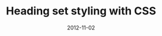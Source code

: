 ---
date: 2012-11-02
external: 
  host: Codrops
  url: http://tympanus.net/codrops/2012/11/02/heading-set-styling-with-css/
layout: none
published: true
title: "Heading set styling with CSS"
---